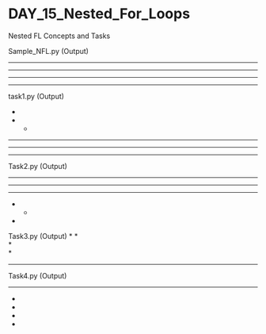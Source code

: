 # DAY_15_Nested_For_Loops
Nested FL Concepts and Tasks


Sample_NFL.py  (Output)

* * * * 
* * * * 
* * * * 
* * * * 


task1.py  (Output)

* 
* *
* * *
* * * *
* * * * *

Task2.py  (Output)
* * * * * 
* * * * 
* * *
* *
*


Task3.py  (Output)
* 
*         
*         
*         
* * * * * 


Task4.py  (Output)
* * * * * 
* 
* 
* 
* 